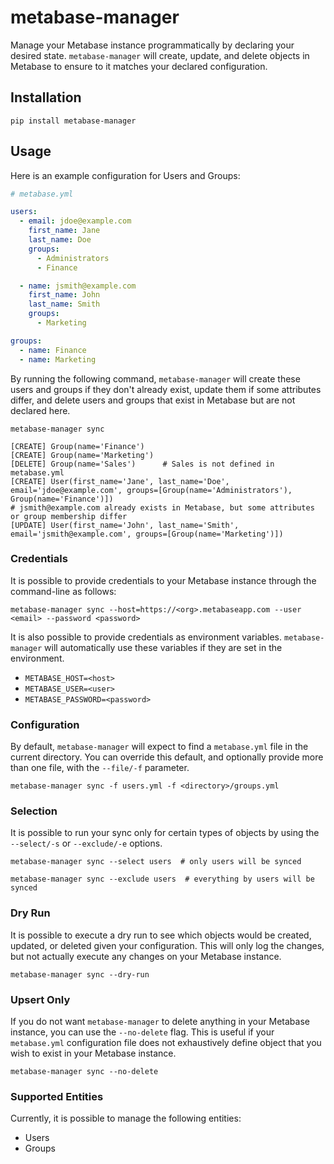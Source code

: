 # metabase-manager

Manage your Metabase instance programmatically by declaring your desired state. `metabase-manager` will create, update,
and delete objects in Metabase to ensure to it matches your declared configuration.


## Installation

```shell
pip install metabase-manager
```


## Usage

Here is an example configuration for Users and Groups:
```yaml
# metabase.yml

users:
  - email: jdoe@example.com
    first_name: Jane
    last_name: Doe
    groups:
      - Administrators
      - Finance

  - name: jsmith@example.com
    first_name: John
    last_name: Smith
    groups:
      - Marketing

groups:
  - name: Finance
  - name: Marketing
```

By running the following command, `metabase-manager` will create these users and groups if they don't already exist,
update them if some attributes differ, and delete users and groups that exist in Metabase but are not declared here.
```shell
metabase-manager sync
```

```shell
[CREATE] Group(name='Finance')
[CREATE] Group(name='Marketing')
[DELETE] Group(name='Sales')      # Sales is not defined in metabase.yml
[CREATE] User(first_name='Jane', last_name='Doe', email='jdoe@example.com', groups=[Group(name='Administrators'), Group(name='Finance')])
# jsmith@example.com already exists in Metabase, but some attributes or group membership differ
[UPDATE] User(first_name='John', last_name='Smith', email='jsmith@example.com', groups=[Group(name='Marketing')])
```

### Credentials

It is possible to provide credentials to your Metabase instance through the command-line as follows:

```shell
metabase-manager sync --host=https://<org>.metabaseapp.com --user <email> --password <password>
```

It is also possible to provide credentials as environment variables. `metabase-manager` will automatically use
these variables if they are set in the environment.

- `METABASE_HOST=<host>`
- `METABASE_USER=<user>`
- `METABASE_PASSWORD=<password>`


### Configuration

By default, `metabase-manager` will expect to find a `metabase.yml` file in the current directory. You can override this
default, and optionally provide more than one file, with the `--file/-f` parameter.

```shell
metabase-manager sync -f users.yml -f <directory>/groups.yml
```

### Selection

It is possible to run your sync only for certain types of objects by using the `--select/-s` or `--exclude/-e` options.

```shell
metabase-manager sync --select users  # only users will be synced
```

```shell
metabase-manager sync --exclude users  # everything by users will be synced
```


### Dry Run

It is possible to execute a dry run to see which objects would be created, updated, or deleted given your configuration.
This will only log the changes, but not actually execute any changes on your Metabase instance.

```shell
metabase-manager sync --dry-run
```


### Upsert Only

If you do not want `metabase-manager` to delete anything in your Metabase instance, you can use the `--no-delete` flag.
This is useful if your `metabase.yml` configuration file does not exhaustively define object that you wish to exist in
your Metabase instance.

```shell
metabase-manager sync --no-delete
```



### Supported Entities

Currently, it is possible to manage the following entities:

- Users
- Groups
